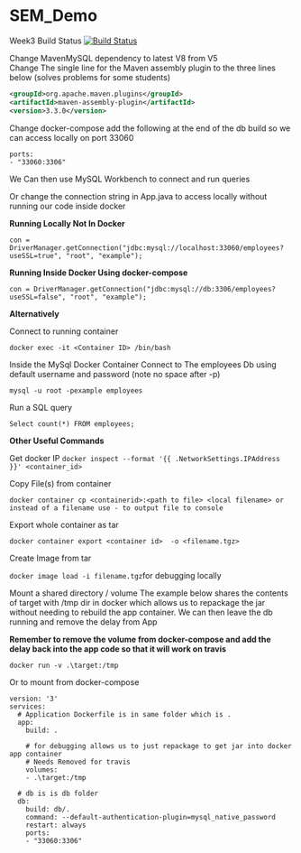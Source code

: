 # SEM_Demo
Week3 Build Status [![Build Status](https://travis-ci.com/Kevin-Sim/SEM_Demo.svg?branch=week3)](https://travis-ci.com/Kevin-Sim/SEM_Demo)


Change MavenMySQL  dependency to latest V8 from V5  
Change The single line for the Maven assembly plugin to the three lines below (solves problems for some students)
```xml
<groupId>org.apache.maven.plugins</groupId>
<artifactId>maven-assembly-plugin</artifactId>
<version>3.3.0</version>
```

Change docker-compose add the following at the end of the db build so we can access locally on port 33060
```
ports:
- "33060:3306"
```
We Can then use MySQL Workbench to connect and run queries

Or change the connection string in App.java to access locally without running our code inside docker

**Running Locally Not In Docker**

``con = DriverManager.getConnection("jdbc:mysql://localhost:33060/employees?useSSL=true", "root", "example");``

**Running Inside Docker Using docker-compose**

``con = DriverManager.getConnection("jdbc:mysql://db:3306/employees?useSSL=false", "root", "example");``

**Alternatively** 

Connect to running container 

``docker exec -it <Container ID> /bin/bash``

Inside the MySql Docker Container Connect to The employees Db using default username and password (note no space after -p) 

``mysql -u root -pexample employees``

Run a SQL query 

``Select count(*) FROM employees;`` 

**Other Useful Commands**

Get docker IP
``docker inspect --format '{{ .NetworkSettings.IPAddress }}' <container_id>``

 Copy File(s) from container

``docker container cp <containerid>:<path to file> <local filename> or instead of a filename use - to output file to console``

Export whole container as tar

``docker container export <container id>  -o <filename.tgz>``

Create Image from tar

``docker image load -i filename.tgz``for debugging locally

Mount a shared directory / volume The example below shares the contents of target with /tmp dir in docker which allows us to repackage the jar without needing to rebuild the app container. We can then leave the db running and remove the delay from App  

**Remember to remove the volume from docker-compose and add the delay back into the app code so that it will work on travis**

``docker run -v .\target:/tmp``

Or to mount from docker-compose
```
version: '3'
services:
  # Application Dockerfile is in same folder which is .
  app:
    build: .

    # for debugging allows us to just repackage to get jar into docker app container
    # Needs Removed for travis
    volumes:
    - .\target:/tmp

  # db is is db folder
  db:
    build: db/.
    command: --default-authentication-plugin=mysql_native_password
    restart: always
    ports:
    - "33060:3306"
```